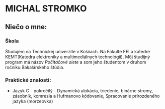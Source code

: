 # MICHAL STROMKO

## Niečo o mne:
### Škola
Študujem na Technickej univerzite v Košiiach. Na Fakulte FEI a katedre KEMT(Katedra elektroniky a multimediálnych technológii). Môj študijný program má názov _Počítačové siete_ a som jeho študentom v druhom ročníku Bakalárskeho štúdia.

### Praktické znalosti:
    
- Jazyk C - pokročilý
        - Dynamická alokácia, triedenie, binárne stromy, zásobník, komresia a Hufmanovo kódovanie, Spracovanie prirozdeného jazyka (morzeovka) 

